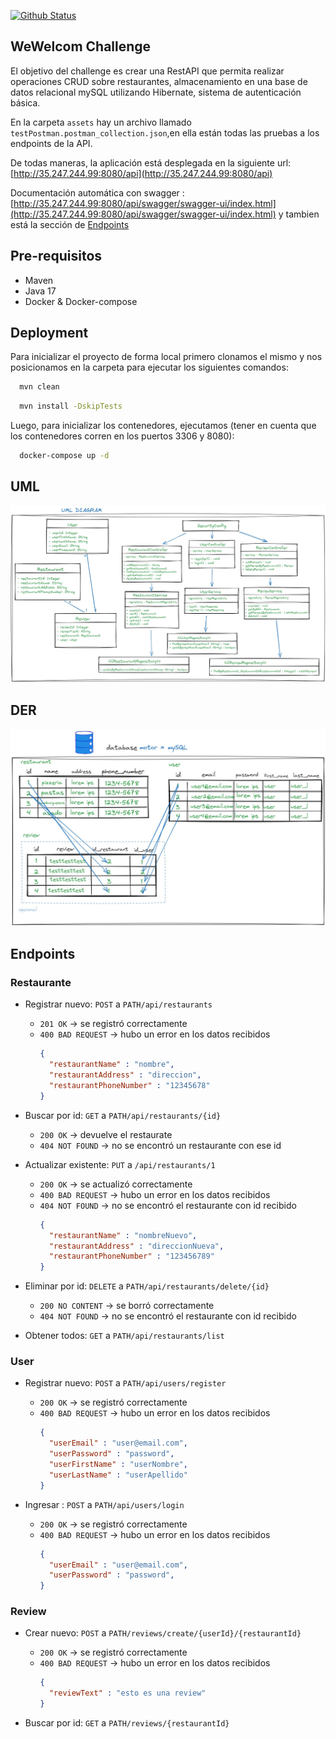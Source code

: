 [![Github Status][github-shield]][github-url]

## WeWelcom Challenge 

El objetivo del challenge es crear una RestAPI que permita realizar operaciones CRUD sobre restaurantes, almacenamiento en una base de datos relacional mySQL utilizando Hibernate,
sistema de autenticación básica.

En la carpeta `assets` hay un archivo llamado `testPostman.postman_collection.json`,en ella están todas las pruebas a los endpoints de la API.

De todas maneras, la aplicación está desplegada en la siguiente url: [http://35.247.244.99:8080/api](http://35.247.244.99:8080/api)

Documentación automática con swagger : [http://35.247.244.99:8080/api/swagger/swagger-ui/index.html](http://35.247.244.99:8080/api/swagger/swagger-ui/index.html) y tambien está la sección de [Endpoints](#endpoints)

## Pre-requisitos

+ Maven
+ Java 17
+ Docker & Docker-compose

## Deployment

Para inicializar el proyecto de forma local primero clonamos el mismo y nos posicionamos en la carpeta para ejecutar los siguientes comandos:

```bash
  mvn clean
```
```bash
  mvn install -DskipTests
```
Luego, para inicializar los contenedores, ejecutamos (tener en cuenta que los contenedores corren en los puertos 3306 y 8080):

```bash
  docker-compose up -d
```

## UML

![Diagrama](assets/UML.jpeg)

## DER

![DER](assets/DER.jpeg)

## Endpoints

### Restaurante

- Registrar nuevo: `POST` a `PATH/api/restaurants`
  - `201 OK` → se registró correctamente
  - `400 BAD REQUEST` → hubo un error en los datos recibidos
    ```json
    {
      "restaurantName" : "nombre",
      "restaurantAddress" : "direccion",
      "restaurantPhoneNumber" : "12345678"
    }
    ```
- Buscar por id: `GET` a `PATH/api/restaurants/{id}`

  - `200 OK` → devuelve el restaurate
  - `404 NOT FOUND` → no se encontró un restaurante con ese id

- Actualizar existente: `PUT` a `/api/restaurants/1`
  - `200 OK` → se actualizó correctamente
  - `400 BAD REQUEST` → hubo un error en los datos recibidos
  - `404 NOT FOUND` → no se encontró el restaurante con id recibido
    ```json
    {
      "restaurantName" : "nombreNuevo",
      "restaurantAddress" : "direccionNueva",
      "restaurantPhoneNumber" : "123456789"
    }
    ```
- Eliminar por id: `DELETE` a `PATH/api/restaurants/delete/{id}`

  - `200 NO CONTENT` → se borró correctamente
  - `404 NOT FOUND` → no se encontró el restaurante con id recibido

- Obtener todos: `GET` a `PATH/api/restaurants/list`

### User

- Registrar nuevo: `POST` a `PATH/api/users/register`

  - `200 OK` → se registró correctamente
  - `400 BAD REQUEST` → hubo un error en los datos recibidos
    ```json
    {
      "userEmail" : "user@email.com",
      "userPassword" : "password",
      "userFirstName" : "userNombre",
      "userLastName" : "userApellido"
    }
    ```

- Ingresar : `POST` a `PATH/api/users/login`

  - `200 OK` → se registró correctamente
  - `400 BAD REQUEST` → hubo un error en los datos recibidos
    ```json
    {
      "userEmail" : "user@email.com",
      "userPassword" : "password",
    }
    ```

### Review

- Crear nuevo: `POST` a `PATH/reviews/create/{userId}/{restaurantId}`

  - `200 OK` → se registró correctamente
  - `400 BAD REQUEST` → hubo un error en los datos recibidos
    ```json
    {
      "reviewText" : "esto es una review"
    }
    ```

- Buscar por id: `GET` a `PATH/reviews/{restaurantId}`

[github-shield]: https://img.shields.io/badge/GitHub-trashfacu-blue?logo=github&style=flat
[github-url]: https://github.com/trashfacu/RantMyGameAPI
